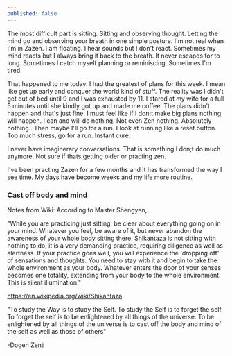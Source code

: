 ```yaml
---
published: false
---
```


The most difficult part is sitting.  Sitting and observing thought.  Letting the mind go and observing your breath in one simple posture.  I'm not real when I'm in Zazen.  I am floating.  I hear sounds but I don't react.  Sometimes my mind reacts but I always bring it back to the breath.  It never escapes for to long.  Sometimes I catch myself planning or reminiscing.  Sometimes I'm tired.  


That happened to me today.  I had the greatest of plans for this week.  I mean like get up early and conquer the world kind of stuff.  The reality was I didn't get out of bed until 9 and I was exhausted by 11.  I stared at my wife for a full 5 minutes until she kindly got up and made me coffee.  The plans didn't happen and that's just fine.  I must feel like if I don;t make big plans nothing will happen.  I can and will do nothing.  Not even Zen nothing.  Absolutely nothing..  Then maybe I'll go for a run.  I look at running like a reset button.  Too much stress, go for a run.  Instant cure.    


I never have imaginerary conversations.  That is something I don;t do much anymore. Not sure if thats getting older or practing zen.         


I've been practing Zazen for a few months and it has transformed the way I see time.  My days have become weeks and my life more routine.  

### Cast off body and mind

Notes from Wiki:
According to Master Shengyen,

"While you are practicing just sitting, be clear about everything going on in your mind. Whatever you feel, be aware of it, but never abandon the awareness of your whole body sitting there. Shikantaza is not sitting with nothing to do; it is a very demanding practice, requiring diligence as well as alertness. If your practice goes well, you will experience the 'dropping off' of sensations and thoughts. You need to stay with it and begin to take the whole environment as your body. Whatever enters the door of your senses becomes one totality, extending from your body to the whole environment. This is silent illumination."

https://en.wikipedia.org/wiki/Shikantaza


"To study the Way is to study the Self. To study the Self is to forget the self. To forget the self is to be enlightened by all things of the universe. To be enlightened by all things of the universe is to cast off the body and mind of the self as well as those of others"

-Dogen Zenji
